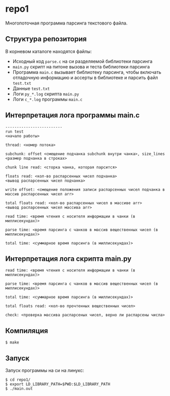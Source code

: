 # repo1

Многопоточная программа парсинга текстового файла.

## Структура репозитория

В корневом каталоге находятся файлы:

* Исходный код `parse.c` на си разделяемой библиотеки парсинга
* `main.py` скрипт на питоне вызова и теста библиотеки парсинга
*  Программа `main.c` вызывает библиотеку парсинга, чтобы включать отладочную информацию и ассерты в библиотеке и парсить файл `test.txt`
*  Данные `test.txt`
*  Логи `py_*.log` скрипта `main.py`
*  Логи `c_*.log` программы `main.с`

## Интерпретация лога программы main.c

```
-------------------------
run test
<начало работы>

thread: <номер потока>

subchunk: offset <смещение подчанка subchunk внутри чанка>, size_lines <размер подчанка в строках>

chunk line read: <сторка чанка, которая парсится>

floats read: <кол-во распарсенных чисел подчанка>
<вывод распарсенных чисел подчанка>

write offset: <смещение положения записи распарсенных чисел подчанка в массив распарсенных чисел arr>

total floats read: <кол-во распарсенных чисел в массиве arr>
<вывод распарсенных чисел массива arr>

read time: <время чтения с носителя информации в чанки (в миллисекундах)>

parse time: <время парсинга с чанков в массив вещественных чисел (в миллисекундах)>

total time: <суммарное время парсинга (в миллисекундах)>
```

## Интерпретация лога скрипта main.py

```
read time: <время чтения с носителя информации в чанки (в миллисекундах)>

parse time: <время парсинга с чанков в массив вещественных чисел (в миллисекундах)>

total time: <суммарное время парсинга (в миллисекундах)>

total floats read: <кол-во прочтенных вещественных чисел>

check: <проверка массива распарсеных чисел, верно ли распарсены числа>
```

## Компиляция

```
$ make
```

## Запуск

Запуск программы на си на линукс:
```
$ cd repo1/
$ export LD_LIBRARY_PATH=$PWD:$LD_LIBRARY_PATH
$ ./main.out
```